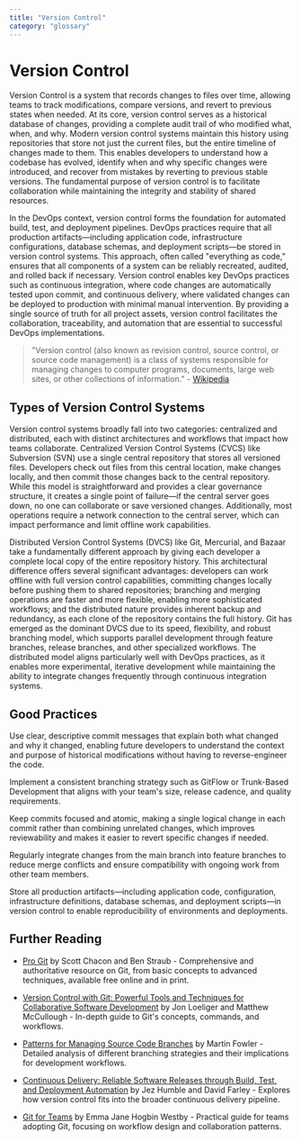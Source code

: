 ```yaml
---
title: "Version Control"
category: "glossary"
---
```


# Version Control

Version Control is a system that records changes to files over time, allowing teams to track modifications, compare versions, and revert to previous states when needed. At its core, version control serves as a historical database of changes, providing a complete audit trail of who modified what, when, and why. Modern version control systems maintain this history using repositories that store not just the current files, but the entire timeline of changes made to them. This enables developers to understand how a codebase has evolved, identify when and why specific changes were introduced, and recover from mistakes by reverting to previous stable versions. The fundamental purpose of version control is to facilitate collaboration while maintaining the integrity and stability of shared resources.

In the DevOps context, version control forms the foundation for automated build, test, and deployment pipelines. DevOps practices require that all production artifacts—including application code, infrastructure configurations, database schemas, and deployment scripts—be stored in version control systems. This approach, often called "everything as code," ensures that all components of a system can be reliably recreated, audited, and rolled back if necessary. Version control enables key DevOps practices such as continuous integration, where code changes are automatically tested upon commit, and continuous delivery, where validated changes can be deployed to production with minimal manual intervention. By providing a single source of truth for all project assets, version control facilitates the collaboration, traceability, and automation that are essential to successful DevOps implementations.

> "Version control (also known as revision control, source control, or source code management) is a class of systems responsible for managing changes to computer programs, documents, large web sites, or other collections of information." - [Wikipedia](https://en.wikipedia.org/wiki/Version_control)

## Types of Version Control Systems

Version control systems broadly fall into two categories: centralized and distributed, each with distinct architectures and workflows that impact how teams collaborate. Centralized Version Control Systems (CVCS) like Subversion (SVN) use a single central repository that stores all versioned files. Developers check out files from this central location, make changes locally, and then commit those changes back to the central repository. While this model is straightforward and provides a clear governance structure, it creates a single point of failure—if the central server goes down, no one can collaborate or save versioned changes. Additionally, most operations require a network connection to the central server, which can impact performance and limit offline work capabilities.

Distributed Version Control Systems (DVCS) like Git, Mercurial, and Bazaar take a fundamentally different approach by giving each developer a complete local copy of the entire repository history. This architectural difference offers several significant advantages: developers can work offline with full version control capabilities, committing changes locally before pushing them to shared repositories; branching and merging operations are faster and more flexible, enabling more sophisticated workflows; and the distributed nature provides inherent backup and redundancy, as each clone of the repository contains the full history. Git has emerged as the dominant DVCS due to its speed, flexibility, and robust branching model, which supports parallel development through feature branches, release branches, and other specialized workflows. The distributed model aligns particularly well with DevOps practices, as it enables more experimental, iterative development while maintaining the ability to integrate changes frequently through continuous integration systems.

## Good Practices

Use clear, descriptive commit messages that explain both what changed and why it changed, enabling future developers to understand the context and purpose of historical modifications without having to reverse-engineer the code.

Implement a consistent branching strategy such as GitFlow or Trunk-Based Development that aligns with your team's size, release cadence, and quality requirements.

Keep commits focused and atomic, making a single logical change in each commit rather than combining unrelated changes, which improves reviewability and makes it easier to revert specific changes if needed.

Regularly integrate changes from the main branch into feature branches to reduce merge conflicts and ensure compatibility with ongoing work from other team members.

Store all production artifacts—including application code, configuration, infrastructure definitions, database schemas, and deployment scripts—in version control to enable reproducibility of environments and deployments.

## Further Reading

* [Pro Git](https://git-scm.com/book/en/v2) by Scott Chacon and Ben Straub - Comprehensive and authoritative resource on Git, from basic concepts to advanced techniques, available free online and in print.

* [Version Control with Git: Powerful Tools and Techniques for Collaborative Software Development](https://www.amazon.com/Version-Control-Git-collaborative-development/dp/1449316387) by Jon Loeliger and Matthew McCullough - In-depth guide to Git's concepts, commands, and workflows.

* [Patterns for Managing Source Code Branches](https://martinfowler.com/articles/branching-patterns.html) by Martin Fowler - Detailed analysis of different branching strategies and their implications for development workflows.

* [Continuous Delivery: Reliable Software Releases through Build, Test, and Deployment Automation](https://www.amazon.com/Continuous-Delivery-Deployment-Automation-Addison-Wesley/dp/0321601912) by Jez Humble and David Farley - Explores how version control fits into the broader continuous delivery pipeline.

* [Git for Teams](https://www.oreilly.com/library/view/git-for-teams/9781491911204/) by Emma Jane Hogbin Westby - Practical guide for teams adopting Git, focusing on workflow design and collaboration patterns.
